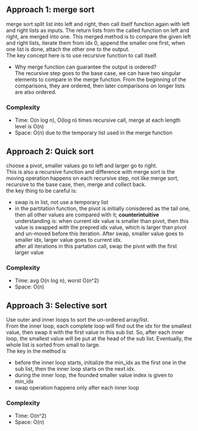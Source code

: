 ## Approach 1: merge sort
merge sort split list into left and right, then call itself function again with left and right lists as inputs. The return lists from the called function on left and right, are merged into one. This merged method is to compare the given left and right lists, iterate them from idx 0, append the smaller one first, when one list is done, attach the other one to the output.  
The key concept here is to use recursive function to call itself.  
- Why merge function can guarantee the output is ordered?  
The recursive step goes to the base case, we can have two singular elements to compare in the merge function. From the beginning of the comparisons, they are ordered, then later comparisons on longer lists are also ordered. 

### Complexity
- Time: O(n log n), O(log n) times recursive call, merge at each length level is O(n)
- Space: O(n) due to the temporary list used in the merge function 

## Approach 2: Quick sort
choose a pivot, smaller values go to left and larger go to right.  
This is also a recursive function and difference with merge sort is the moving operation happens on each recursive step, not like merge sort, recursive to the base case, then, merge and collect back.  
the key thing to be careful is: 
- swap is in list, not use a temporary list 
- in the partitation function, the pivot is initially conisdered as the tail one, then all other values are compared with it; **counterintuitive** understanding is: when current idx value is smaller than pivot, then this value is swapped with the prepred idx value, which is larger than pivot and un-moved before this iteration. After swap, smaller value goes to smaller idx, larger value goes to current idx.  
after all iterations in this partation call, swap the pivot with the first larger value  

### Complexity
- Time: avg O(n log n), worst O(n^2)
- Space: O(n)

## Approach 3: Selective sort
Use outer and inner loops to sort the un-ordered array/list.  
From the inner loop, each complete loop will find out the idx for the smallest value, then swap it with the first value in this sub list. So, after each inner loop, the smallest value will be put at the head of the sub list. Eventually, the whole list is sorted from small to large.  
The key in the method is 
- before the inner loop starts, initialize the min_idx as the first one in the sub list, then the inner loop starts on the next idx. 
- during the inner loop, the founded smaller value index is given to min_idx
- swap operation happens only after each inner loop

### Complexity
- Time: O(n^2)
- Space: O(n)


